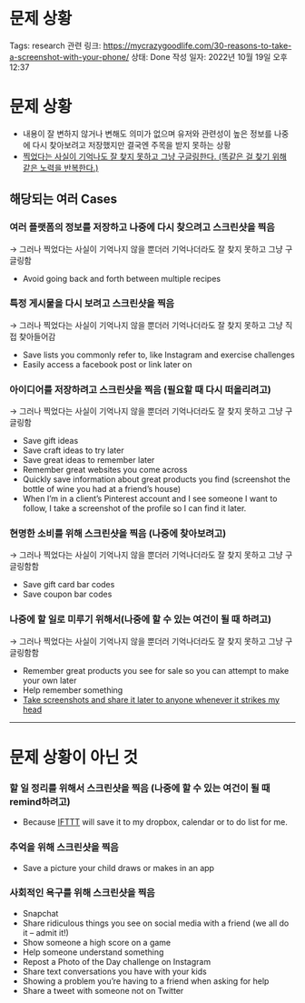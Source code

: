 # 문제 상황

Tags: research
관련 링크: https://mycrazygoodlife.com/30-reasons-to-take-a-screenshot-with-your-phone/
상태: Done
작성 일자: 2022년 10월 19일 오후 12:37

# 문제 상황

- 내용이 잘 변하지 않거나 변해도 의미가 없으며 유저와 관련성이 높은 정보를 나중에 다시 찾아보려고 저장했지만 결국엔 주목을 받지 못하는 상황
- [찍었다는 사실이 기억나도 잘 찾지 못하고 그냥 구글링한다. (똑같은 걸 찾기 위해 같은 노력을 반복한다.)](%E1%84%80%E1%85%AA%E1%84%80%E1%85%A5%20focus%20group%20interview%201f5baef6a906422bb7ea001b3382f068.md)

## 해당되는 여러  Cases

### 여러 플랫폼의 정보를 저장하고 나중에 다시 찾으려고 스크린샷을 찍음

→ 그러나 찍었다는 사실이 기억나지 않을 뿐더러 기억나더라도 잘 찾지 못하고 그냥 구글링함

- Avoid going back and forth between multiple recipes

### 특정 게시물을 다시 보려고 스크린샷을 찍음

→ 그러나 찍었다는 사실이 기억나지 않을 뿐더러 기억나더라도 잘 찾지 못하고 그냥 직접 찾아들어감

- Save lists you commonly refer to, like Instagram and exercise challenges
- Easily access a facebook post or link later on

### 아이디어를 저장하려고 스크린샷을 찍음 (필요할 때 다시 떠올리려고)

→ 그러나 찍었다는 사실이 기억나지 않을 뿐더러 기억나더라도 잘 찾지 못하고 그냥 구글링함

- Save gift ideas
- Save craft ideas to try later
- Save great ideas to remember later
- Remember great websites you come across
- Quickly save information about great products you find (screenshot the bottle of wine you had at a friend’s house)
- When I’m in a client’s Pinterest account and I see someone I want to follow, I take a screenshot of the profile so I can find it later.

### 현명한 소비를 위해 스크린샷을 찍음 (나중에 찾아보려고)

→ 그러나 찍었다는 사실이 기억나지 않을 뿐더러 기억나더라도 잘 찾지 못하고 그냥 구글링함함

- Save gift card bar codes
- Save coupon bar codes

### 나중에 할 일로 미루기 위해서(나중에 할 수 있는 여건이 될 때 하려고)

→ 그러나 찍었다는 사실이 기억나지 않을 뿐더러 기억나더라도 잘 찾지 못하고 그냥 구글링함함

- Remember great products you see for sale so you can attempt to make your own later
- Help remember something
- [Take screenshots and share it later to anyone whenever it strikes my head](%E1%84%86%E1%85%AE%E1%86%AB%E1%84%8C%E1%85%A6%20%E1%84%89%E1%85%A1%E1%86%BC%E1%84%92%E1%85%AA%E1%86%BC%20993aa85ca72d4f2b81d5f8e71b5aa2d3.md)

---

# 문제 상황이 아닌 것

### 할 일 정리를 위해서 스크린샷을 찍음 (나중에 할 수 있는 여건이 될 때 remind하려고)

- Because [IFTTT](https://www.businessnewsdaily.com/4919-ifttt-for-business.html) will save it to my dropbox, calendar or to do list for me.

### 추억을 위해 스크린샷을 찍음

- Save a picture your child draws or makes in an app

### 사회적인 욕구를 위해 스크린샷을 찍음

- Snapchat
- Share ridiculous things you see on social media with a friend (we all do it – admit it!)
- Show someone a high score on a game
- Help someone understand something
- Repost a Photo of the Day challenge on Instagram
- Share text conversations you have with your kids
- Showing a problem you’re having to a friend when asking for help
- Share a tweet with someone not on Twitter